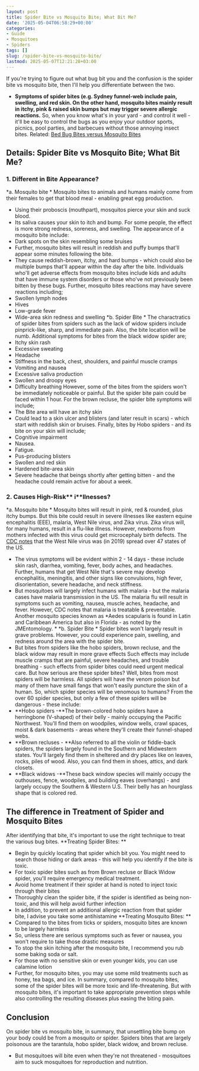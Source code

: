 ```yaml
---
layout: post
title: Spider Bite vs Mosquito Bite; What Bit Me?
date: '2025-05-04T06:58:29+00:00'
categories:
- Guide
- Mosquitoes
- Spiders
tags: []
slug: /spider-bite-vs-mosquito-bite/
lastmod: 2025-05-07T12:21:28+03:00
---
```


If you're trying to figure out what bug bit you and the confusion is the spider bite vs mosquito bite, then I'll help you differentiate between the two.
- **Symptoms of spider bites (e.g. Sydney funnel-web include pain, swelling, and red skin. On the other hand, mosquito bites mainly result in itchy, pink & raised skin bumps but may trigger severe allergic reactions.**
So, when you know what's in your yard - and control it well - it'll be easy to control the bugs as you enjoy your outdoor sports, picnics, pool parties, and barbecues without those annoying insect bites.
Related:
[Bed Bug Bites versus Mosquito Bites](https://pestpolicy.com/bed-bug-bites-vs-mosquito-bites/)
## Details: Spider Bite vs Mosquito Bite; What Bit Me?
### 1. Different in Bite Appearance?
*a. Mosquito bite *
Mosquito bites to animals and humans mainly come from their females to get that blood meal - enabling great egg production.
- Using their proboscis (mouthpart), mosquitos pierce your skin and suck blood.
- Its saliva causes your skin to itch and bump. For some people, the effect is more strong redness, soreness, and swelling.
The appearance of a mosquito bite include:
- Dark spots on the skin resembling some bruises
- Further, mosquito bites will result in reddish and puffy bumps that'll appear some minutes following the bite.
- They cause reddish-brown, itchy, and hard bumps - which could also be multiple bumps that'll appear within the day after the bite.
Individuals who'll get adverse effects from mosquito bites include kids and adults that have immune system disorders or those who've not previously been bitten by these bugs.
Further, mosquito bites reactions may have severe reactions including;
- Swollen lymph nodes
- Hives
- Low-grade fever
- Wide-area skin redness and swelling
*b. Spider Bite *
The charactratics of spider bites from spiders such as the lack of widow spiders include pinprick-like, sharp, and immediate pain.
Also, the bite location will be numb. Additional symptoms for bites from the black widow spider are;
- Itchy skin rash
- Excessive sweating
- Headache
- Stiffness in the back, chest, shoulders, and painful muscle cramps
- Vomiting and nausea
- Excessive saliva production
- Swollen and droopy eyes
- Difficulty breathing
However, some of the bites from the spiders won't be immediately noticeable or painful. But the spider bite pain could be faced within 1 hour.
For the brown recluse, the spider bite symptoms will include;
- The Bite area will have an itchy skin
- Could lead to a skin ulcer and blisters (and later result in scars) - which start with reddish skin or bruises.
Finally, bites by Hobo spiders - and its bite on your skin will include;
- Cognitive impairment
- Nausea.
- Fatigue.
- Pus-producing blisters
- Swollen and red skin
- Hardened bite-area skin
- Severe headache that beings shortly after getting bitten - and the headache could remain active for about a week.
### 2. Causes High-Risk** i**llnesses?
*a. Mosquito bite *
Mosquito bites will result in pink, red & rounded, plus itchy bumps. But this bite could result in severe illnesses like eastern equine encephalitis (EEE), malaria, West Nile virus, and Zika virus.
Zika virus will, for many humans, result in a flu-like illness. However, newborns from mothers infected with this virus could get microcephaly birth defects.
The
[CDC notes](https://pestpolicy.com)
that the West Nile virus was (in 2019) spread over 47 states of the US.
- The virus symptoms will be evident within 2 - 14 days - these include skin rash, diarrhea, vomiting, fever, body aches, and headaches.
Further, humans that get West Nile that's severe may develop encephalitis, meningitis, and other signs like convulsions, high fever, disorientation, severe headache, and neck stiffness.
- But mosquitoes will largely infect humans with malaria - but the malaria cases have malaria transmission in the US.
The malaria flu will result in symptoms such as vomiting, nausea, muscle aches, headache, and fever. However, CDC notes that malaria is treatable & preventable.
Another mosquito species known as
*Aedes scapularis is found in Latin and Caribbean America but also in Florida - as noted by the JMEntomology. *
*b. Spider Bite *
Spider bites won't largely result in grave problems. However, you could experience pain, swelling, and redness around the area with the spider bite.
- But bites from spiders like the hobo spiders, brown recluse, and the black widow may result in more grave effects
Such effects may include muscle cramps that are painful, severe headaches, and trouble breathing - such effects from spider bites could need urgent medical care.
But how serious are these spider bites? Well, bites from most spiders will be harmless. All spiders will have the venom poison but many of them have small fangs that won't easily puncture the skin of a human.
So, which spider species will be venomous to humans? From the over 60 spider species, but only a few of these spiders will be dangerous - these include:
- **Hobo spiders -**The brown-colored hobo spiders have a herringbone (V-shaped) of their belly - mainly occupying the Pacific Northwest. You'll find them on woodpiles, window wells, crawl spaces, moist & dark basements - areas where they'll create their funnel-shaped webs.
- **Brown recluses - **Also referred to all the violin or fiddle-back spiders, the spiders largely found in the Southern and Midwestern states. You'll largely find them in sheltered and dry places like on leaves, rocks, piles of wood. Also, you can find them in shoes, attics, and dark closets.
- **Black widows -**These back window species will mainly occupy the outhouses, fence, woodpiles, and building eaves (overhangs) - and largely occupy the Southern & Western U.S. Their belly has an hourglass shape that is colored red.
## The difference in Treatment of Spider and Mosquito Bites
After identifying that bite, it's important to use the right technique to treat the various bug bites.
**Treating Spider Bites: **
- Begin by quickly locating that spider which bit you. You might need to search those hiding or dark areas - this will help you identify if the bite is toxic.
- For toxic spider bites such as from Brown recluse or Black Widow spider, you'll require emergency medical treatment.
- Avoid home treatment if their spider at hand is noted to inject toxic through their bites
- Thoroughly clean the spider bite, if the spider is identified as being non-toxic, and this will help avoid further infection
- In addition, to prevent an additional allergic reaction from that spider bite, I advise you take some antihistamine
**Treating Mosquito Bites: **
- Compared to the bites from ticks or spiders, mosquito bites are known to be largely harmless
- So, unless there are serious symptoms such as fever or nausea, you won't require to take those drastic measures
- To stop the skin itching after the mosquito bite, I recommend you rub some baking soda or salt.
- For those with no sensitive skin or even younger kids, you can use calamine lotion
- Further, for mosquito bites, you may use some mild treatments such as honey, tea bags, and ice.
In summary, compared to mosquito bites, some of the spider bites will be more toxic and life-threatening.
But with mosquito bites, it's important to take appropriate prevention steps while also controlling the resulting diseases plus easing the biting pain.
## Conclusion
On spider bite vs mosquito bite, in summary, that unsettling bite bump on your body could be from a mosquito or spider.
Spiders bites that are largely poisonous are the tarantula, hobo spider, black widow, and brown recluse.
- But mosquitoes will bite even when they're not threatened - mosquitoes aim to suck mosquitoes for reproduction and nutrition.
